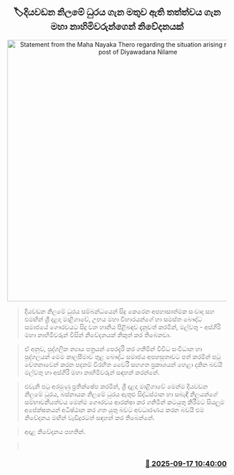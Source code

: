 <p align='center'><b><h2 align='center' title='Statement from the Maha Nayaka Thero regarding the situation arising regarding the post of Diyawadana Nilame'>🏷දියවඩන නිලමේ ධුරය ගැන මතුව ඇති තත්ත්වය ගැන මහා නාහිමිවරුන්ගෙන් නිවේදනයක්</h2></b></p>
<p align='center'><img src='https://helakuru.sgp1.cdn.digitaloceanspaces.com/esana/images/lib/dalada-archived.jpg' width='600' alt='Statement from the Maha Nayaka Thero regarding the situation arising regarding the post of Diyawadana Nilame'></p>

> දියවඩන නිලමේ ධුරය සම්බන්ධයෙන් සිදු කෙරෙන අපහාසාත්මක සංවාද සහ එමඟින් ශ්‍රී දළදා මාළිගාවේ, උභය මහා විහාරයන්ගේ හා සමස්ත බෞද්ධ සමාජයේ ගෞරවයට සිදු වන හානිය පිළිබඳව දැනුවත් කරමින්, මල්වතු - අස්ගිරි මහා නාහිමිවරුන් විසින් නිවේදනයක් නිකුත් කර තිබෙනවා.

> ඒ අනුව, පුද්ගලික න්‍යාය පත්‍රයන් පෙරදැරි කර ගනිමින් විවිධ සංවිධාන හා පුද්ගලයන් මෙම කාලසීමාව තුළ බෞද්ධ සමාජය අපහසුතාවට පත් කරමින් පටු චේතනාවෙන් කරන පදනම් විරහිත වෛරී සහගත ප්‍රකාශයන් හෙළා දකින බවයි මල්වතු හා අස්ගිරි මහා නාහිමිවරුන් සඳහන් කරන්නේ.

> එවැනි පටු අරමුණු ප්‍රතික්ෂේප කරමින්, ශ්‍රී දළදා මාළිගාවේ මෙන්ම දියවඩන නිලමේ ධුරය, බස්නායක නිලමේ ධුරය ඇතුළු සිද්ධස්ථාන හා සබැඳි නිලයන්ගේ සම්භාවනීයත්වය මෙන්ම ගෞරවය ආරක්ෂා කර ගනිමින් කටයුතු කිරීමට සියලුම අපේක්ෂකයන් අධිෂ්ඨාන කර ගත යුතු බවට අවධාරණය කරන බවයි එම නිවේදනය මඟින් වැඩිදුරටත් සඳහන් කර තිබෙන්නේ.

> අදාළ නිවේදනය පහතින්.

>  



<h3 align='right'><a href='https://www.helakuru.lk/esana/p/113701/'>📅 2025-09-17 10:40:00</a></h3>
